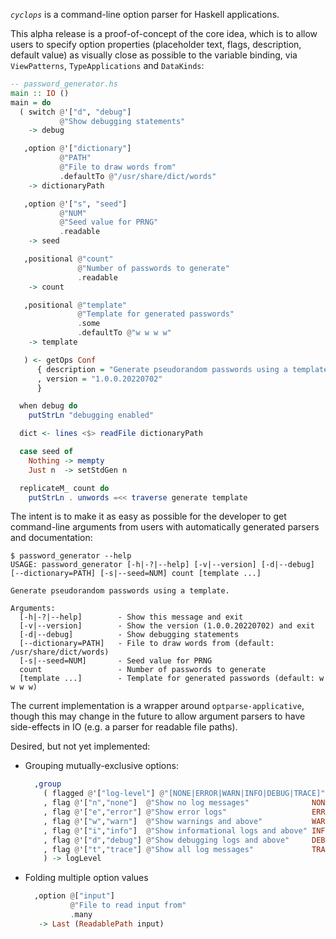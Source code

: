*`cyclops`* is a command-line option parser for Haskell applications.

This alpha release is a proof-of-concept of the core idea, which is to
allow users to specify option properties (placeholder text, flags, description,
default value) as visually close as possible to the variable binding, via
`ViewPatterns`, `TypeApplications` and `DataKinds`:

```haskell
-- password_generator.hs
main :: IO ()
main = do
  ( switch @'["d", "debug"] 
           @"Show debugging statements"
    -> debug

   ,option @'["dictionary"] 
           @"PATH" 
           @"File to draw words from"
           .defaultTo @"/usr/share/dict/words"
    -> dictionaryPath

   ,option @'["s", "seed"]
           @"NUM"
           @"Seed value for PRNG" 
           .readable
    -> seed

   ,positional @"count"
               @"Number of passwords to generate"
               .readable
    -> count

   ,positional @"template"
               @"Template for generated passwords"
               .some
               .defaultTo @"w w w w"
    -> template

   ) <- getOps Conf
      { description = "Generate pseudorandom passwords using a template." 
      , version = "1.0.0.20220702"
      }

  when debug do
    putStrLn "debugging enabled"

  dict <- lines <$> readFile dictionaryPath

  case seed of
    Nothing -> mempty
    Just n  -> setStdGen n

  replicateM_ count do
    putStrLn . unwords =<< traverse generate template 
```

The intent is to make it as easy as possible for the developer to get
command-line arguments from users with automatically generated
parsers and documentation:

```
$ password_generator --help
USAGE: password_generator [-h|-?|--help] [-v|--version] [-d|--debug] [--dictionary=PATH] [-s|--seed=NUM] count [template ...]

Generate pseudorandom passwords using a template.

Arguments:
  [-h|-?|--help]        - Show this message and exit
  [-v|--version]        - Show the version (1.0.0.20220702) and exit
  [-d|--debug]          - Show debugging statements
  [--dictionary=PATH]   - File to draw words from (default: /usr/share/dict/words)
  [-s|--seed=NUM]       - Seed value for PRNG
  count                 - Number of passwords to generate
  [template ...]        - Template for generated passwords (default: w w w w)
```

The current implementation is a wrapper around `optparse-applicative`, though
this may change in the future to allow argument parsers to have side-effects in
IO (e.g. a parser for readable file paths).

Desired, but not yet implemented:

-   Grouping mutually-exclusive options:

    ```haskell
      ,group
        ( flagged @'["log-level"] @"[NONE|ERROR|WARN|INFO|DEBUG|TRACE]" @"Specify the logging level"
        , flag @'["n","none"]  @"Show no log messages"              NONE
        , flag @'["e","error"] @"Show error logs"                   ERROR
        , flag @'["w","warn"]  @"Show warnings and above"           WARN
        , flag @'["i","info"]  @"Show informational logs and above" INFO
        , flag @'["d","debug"] @"Show debugging logs and above"     DEBUG
        , flag @'["t","trace"] @"Show all log messages"             TRACE
        ) -> logLevel
    ```

-   Folding multiple option values

    ```haskell
      ,option @["input"]
              @"File to read input from"
              .many
       -> Last (ReadablePath input)
    ```
